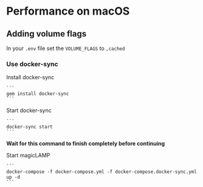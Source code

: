 # Performance on macOS

## Adding volume flags

In your `.env` file set the `VOLUME_FLAGS` to `,cached`

### Use docker-sync

Install docker-sync

    ```
    gem install docker-sync
    ```

Start docker-sync

    ```
    docker-sync start
    ```

**Wait for this command to finish completely before continuing**

Start magicLAMP

    ```
    docker-compose -f docker-compose.yml -f docker-compose.docker-sync.yml up -d
    ```
